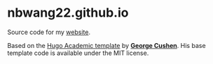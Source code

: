 # nbwang22.github.io

Source code for my [website](http://nbwang22.github.io/).

Based on the [Hugo Academic template](https://github.com/gcushen/hugo-academic) by [**George Cushen**](https://georgecushen.com). His base template code is available under the MIT license.
